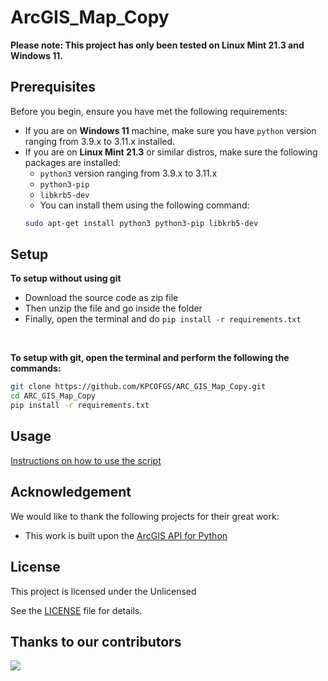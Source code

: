 # ArcGIS_Map_Copy
**Please note: This project has only been tested on Linux Mint 21.3 and Windows 11.**
## Prerequisites
Before you begin, ensure you have met the following requirements:
* If you are on **Windows 11** machine, make sure you have `python` version ranging from 3.9.x to 3.11.x installed.
* If you are on **Linux Mint 21.3** or similar distros, make sure the following packages are installed:
    * `python3` version ranging from 3.9.x to 3.11.x
    * `python3-pip`
    * `libkrb5-dev`
    * You can install them using the following command:
   ```bash
   sudo apt-get install python3 python3-pip libkrb5-dev
   ```

## Setup

**To setup without using git**
* Download the source code as zip file
* Then unzip the file and go inside the folder
* Finally, open the terminal and do `pip install -r requirements.txt`

<br>

**To setup with git, open the terminal and perform the following the commands:**

```bash
git clone https://github.com/KPCOFGS/ARC_GIS_Map_Copy.git
cd ARC_GIS_Map_Copy
pip install -r requirements.txt
```

## Usage
[Instructions on how to use the script](usage/usage.md)

## Acknowledgement

We would like to thank the following projects for their great work:

   * This work is built upon the [ArcGIS API for Python](https://developers.arcgis.com/python/)

## License
This project is licensed under the Unlicensed

See the [LICENSE](LICENSE) file for details.

## Thanks to our contributors

<a href="https://github.com/KPCOFGS/ArcGIS_Map_Copy/graphs/contributors">
  <img src="https://contrib.rocks/image?repo=KPCOFGS/ArcGIS_Map_Copy" />
</a>
